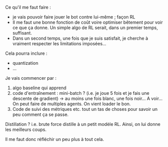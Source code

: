 Ce qu'il me faut faire :
- je vais pouvoir faire jouer le bot contre lui-même ; façon RL
- Il me faut une bonne fonction de coût voire optimiser bêtement pour voir ce que ça donne. Un simple algo de RL serait, dans un premier temps, suffisant.
- Dans un second temps, une fois que je suis satisfait, je cherche à vraiment respecter les limitations imposées...

Cela pourra inclure :
- quantization
- ...

Je vais commencer par :
1) algo baseline qui apprend
2) code d'entraînement : mini-batch ? (i.e. je joue 5 fois et je fais une descente de gradient) -> au moins une fois blanc, une fois noir... A voir... On peut faire de multiples agents. On vient loader le bon.
3) Code de suivi des métriques etc. tout un tas de choses pour savoir un peu comment ça se passe.

Distillation ?
i.e. brute force distille à un petit modèle RL. Ainsi, on lui donne les meilleurs coups.

Il me faut donc réfléchir un peu plus à tout cela.
